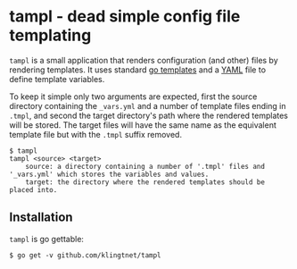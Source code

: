 # tampl - dead simple config file templating

`tampl` is a small application that renders configuration (and other) files by rendering templates.
It uses standard [go templates](https://golang.org/pkg/text/template/) and a [YAML](http://yaml.org/) file to define template variables.

To keep it simple only two arguments are expected, first the source directory containing the `_vars.yml` and a number of template files ending in `.tmpl`, and second the target directory's path where the rendered templates will be stored.
The target files will have the same name as the equivalent template file but with the `.tmpl` suffix removed.

```
$ tampl
tampl <source> <target>
	source: a directory containing a number of '.tmpl' files and '_vars.yml' which stores the variables and values.
	target: the directory where the rendered templates should be placed into.
```

## Installation

`tampl` is go gettable:

```
$ go get -v github.com/klingtnet/tampl
```
